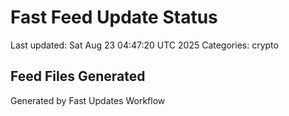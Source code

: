 # Fast Feed Update Status
Last updated: Sat Aug 23 04:47:20 UTC 2025
Categories: crypto

## Feed Files Generated

Generated by Fast Updates Workflow
